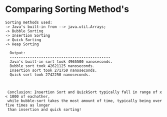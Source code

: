 # Comparing Sorting Method's 

    Sorting methods used:
    -> Java's built-in from --> java.util.Arrays;
    -> Bubble Sorting
    -> Insertion Sorting
    -> Quick Sorting
    -> Heap Sorting
    
      Output: 
      ---------------------------------------------
      Java's built-in sort took 4965500 nanoseconds.
      Bubble sort took 42621125 nanoseconds.
      Insertion sort took 271750 nanoseconds.
      Quick sort took 2742250 nanoseconds.
      
    
    
     Conclusion: Insertion Sort and QuickSort typically fall in range of x < 1000 of eachother, 
     while bubble-sort takes the most amount of time, typically being over five times as longer 
     than insertion and quick sorting!
